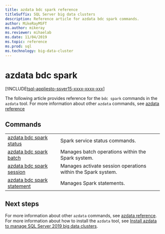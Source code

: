 ```yaml
---
title: azdata bdc spark reference
titleSuffix: SQL Server big data clusters
description: Reference article for azdata bdc spark commands.
author: MikeRayMSFT
ms.author: mikeray
ms.reviewer: mihaelab
ms.date: 11/04/2019
ms.topic: reference
ms.prod: sql
ms.technology: big-data-cluster
---
```


# azdata bdc spark

[!INCLUDE[tsql-appliesto-ssver15-xxxx-xxxx-xxx](../includes/tsql-appliesto-ssver15-xxxx-xxxx-xxx.md)]  

The following article provides reference for the `bdc spark` commands in the `azdata` tool. For more information about other `azdata` commands, see [azdata reference](reference-azdata.md)

## Commands
|     |     |
| --- | --- |
[azdata bdc spark status](reference-azdata-bdc-spark-status.md) | Spark service status commands.
[azdata bdc spark batch](reference-azdata-bdc-spark-batch.md) | Manages batch operations within the Spark system.
[azdata bdc spark session](reference-azdata-bdc-spark-session.md) | Manages activate session operations within the Spark system.
[azdata bdc spark statement](reference-azdata-bdc-spark-statement.md) | Manages Spark statements.

## Next steps

For more information about other `azdata` commands, see [azdata reference](reference-azdata.md). For more information about how to install the `azdata` tool, see [Install azdata to manage SQL Server 2019 big data clusters](deploy-install-azdata.md).
